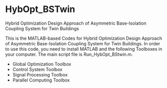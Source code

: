 # HybOpt_BSTwin
Hybrid Optimization Design Approach of Asymmetric Base-Isolation Coupling System for Twin Buildings

This is the MATLAB-based Codes for Hybrid Optimization Design Approach of Asymmetric Base-Isolation Coupling System for Twin Buildings. In order to use this code, you need to install MATLAB and the following Toolboxes in your computer. The main script file is Run_HybOpt_BStwin.m.
- Global Optimization Toolbox
- Control System Toolbox
- Signal Processing Toolbox
- Parallel Computing Toolbox

